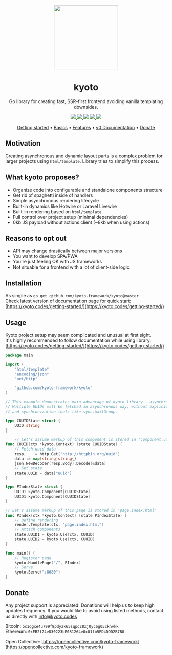 <p align="center">
    <img width="200" src="https://raw.githubusercontent.com/kyoto-framework/kyoto/master/docs/v1/docs/assets/kyoto.svg" />
</p>

<h1 align="center">kyoto</h1>

<p align="center">
    Go library for creating fast, SSR-first frontend avoiding vanilla templating downsides.
</p>

<p align="center">
    <a href="https://goreportcard.com/report/github.com/kyoto-framework/kyoto">
        <img src="https://goreportcard.com/badge/github.com/kyoto-framework/kyoto">
    </a>
    <a href="https://codecov.io/gh/kyoto-framework/kyoto">
        <img src="https://codecov.io/gh/kyoto-framework/kyoto/branch/master/graph/badge.svg?token=XVLKT20DP8">
    </a href="https://pkg.go.dev/github.com/kyoto-framework/kyoto">
        <img src="https://pkg.go.dev/badge/github.com/kyoto-framework/kyoto.svg">
    </a>
    <a href="https://opencollective.com/kyoto-framework">
        <img src="https://img.shields.io/opencollective/all/kyoto-framework?label=backers%20%26%20sponsors">
    </a>
    <img src="https://img.shields.io/github/license/kyoto-framework/kyoto">
</p>

<p align="center">
    <a href="https://kyoto.codes/getting-started/">Getting started</a>&nbsp;&bull; <a href="https://kyoto.codes/basics/">Basics</a>&nbsp;&bull; <a href="https://kyoto.codes/features/">Features</a>&nbsp;&bull; <a href="https://v0.kyoto.codes/">v0 Documentation</a>&nbsp;&bull; <a href="https://github.com/kyoto-framework/kyoto#donate">Donate</a>
</p>

## Motivation

Creating asynchronous and dynamic layout parts is a complex problem for larger projects using `html/template`.
Library tries to simplify this process.

## What kyoto proposes?

- Organize code into configurable and standalone components structure
- Get rid of spaghetti inside of handlers
- Simple asynchronous rendering lifecycle
- Built-in dynamics like Hotwire or Laravel Livewire
- Built-in rendering based on `html/template`
- Full control over project setup (minimal dependencies)
- 0kb JS payload without actions client (~8kb when using actions)

## Reasons to opt out

- API may change drastically between major versions
- You want to develop SPA/PWA
- You're just feeling OK with JS frameworks
- Not situable for a frontend with a lot of client-side logic

## Installation

As simple as `go get github.com/kyoto-framework/kyoto@master`  
Check latest version of documentation page for quick start: [https://kyoto.codes/getting-started/](https://kyoto.codes/getting-started/)

## Usage

Kyoto project setup may seem complicated and unusual at first sight.  
It's highly recommended to follow documentation while using library: [https://kyoto.codes/getting-started/](https://kyoto.codes/getting-started/)  

```go
package main

import (
    "html/template"
    "encoding/json"
    "net/http"

    "github.com/kyoto-framework/kyoto"
)

// This example demonstrates main advantage of kyoto library - asynchronous lifecycle.
// Multiple UUIDs will be fetched in asynchronous way, without explicitly touching goroutines 
// and synchronization tools like sync.WaitGroup.

type CUUIDState struct {
    UUID string
}

    // Let's assume markup of this component is stored in 'component.uuid.html'
func CUUID(ctx *kyoto.Context) (state CUUIDState) {
    // Fetch uuid data
    resp, _ := http.Get("http://httpbin.org/uuid")
    data := map[string]string{}
    json.NewDecoder(resp.Body).Decode(&data)
    // Set state
    state.UUID = data["uuid"]
}

type PIndexState struct {
    UUID1 kyoto.Component[CUUIDState]
    UUID1 kyoto.Component[CUUIDState]
}

// Let's assume markup of this page is stored in 'page.index.html'
func PIndex(ctx *kyoto.Context) (state PIndexState) {
    // Define rendering
    render.Template(ctx, "page.index.html")
    // Attach components
    state.UUID1 = kyoto.Use(ctx, CUUID)
    state.UUID2 = kyoto.Use(ctx, CUUID)
}

func main() {
    // Register page
    kyoto.HandlePage("/", PIndex)
    // Serve
    kyoto.Serve(":8080")
}

```

## Donate

Any project support is appreciated! Donations will help us to keep high updates frequency. If you would like to avoid using listed methods, contact us directly with [info@kyoto.codes](mailto:info@kyoto.codes)  

Bitcoin: `bc1qgxe4u799f8pdyzk65sqpq28xj0yc6g05ckhvkk`  
Ethereum: `0xEB2f24e830223bE081264e0c81fb5FD4DDD2B7B0`

Open Collective: [https://opencollective.com/kyoto-framework](https://opencollective.com/kyoto-framework)